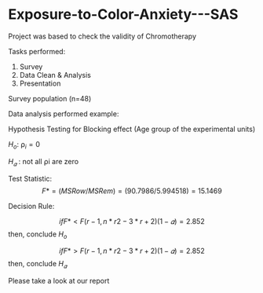 # Exposure-to-Color-Anxiety---SAS

Project was based to check the validity of Chromotherapy

Tasks performed:
1. Survey
2. Data Clean & Analysis
3. Presentation

Survey population (n=48)

Data analysis performed example:

Hypothesis Testing for Blocking effect (Age group of the experimental units)

$H_o$: $⍴_i = 0$ 

$H_𝛼$ : not all ⍴i are zero

Test Statistic: $$F * = (MSRow /MSRem) = (90.7986/5.994518) = 15.1469$$

Decision Rule:

$$if F * < F(r-1,n*r2-3*r+2) (1-𝛼) = 2.852$$
then, conclude $H_o$

$$if F * > F(r-1,n*r2-3*r+2) (1-𝛼) = 2.852$$
then, conclude $H_𝛼$

Please take a look at our report
